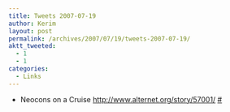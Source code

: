 ```yaml
---
title: Tweets 2007-07-19
author: Kerim
layout: post
permalink: /archives/2007/07/19/tweets-2007-07-19/
aktt_tweeted:
  - 1
  - 1
categories:
  - Links
---
```

  * Neocons on a Cruise <a href="http://www.alternet.org/story/57001/" onclick="_gaq.push(['_trackEvent', 'outbound-article', 'http://www.alternet.org/story/57001/', 'http://www.alternet.org/story/57001/']);"  rel="nofollow">http://www.alternet.org/story/57001/</a> <a href="http://twitter.com/kerim/statuses/157323002" onclick="_gaq.push(['_trackEvent', 'outbound-article', 'http://twitter.com/kerim/statuses/157323002', '#']);" >#</a>

